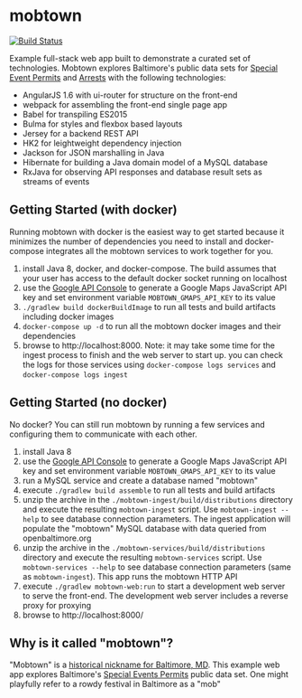 # mobtown

[![Build Status](https://travis-ci.org/gilday/mobtown.svg?branch=master)](https://travis-ci.org/gilday/mobtown)

Example full-stack web app built to demonstrate a curated set of technologies.
Mobtown explores Baltimore's public data sets for [Special Event
Permits](https://data.baltimorecity.gov/Public-Works/Special-Event-Permits/cdz5-3y2u/data)
and
[Arrests](https://data.baltimorecity.gov/Public-Safety/BPD-Arrests/3i3v-ibrt)
with the following technologies:

* AngularJS 1.6 with ui-router for structure on the front-end
* webpack for assembling the front-end single page app
* Babel for transpiling ES2015
* Bulma for styles and flexbox based layouts
* Jersey for a backend REST API
* HK2 for leightweight dependency injection
* Jackson for JSON marshalling in Java
* Hibernate for building a Java domain model of a MySQL database
* RxJava for observing API responses and database result sets as streams of
  events


## Getting Started (with docker)

Running mobtown with docker is the easiest way to get started because
it minimizes the number of dependencies you need to install and docker-compose
integrates all the mobtown services to work together for you.

1. install Java 8, docker, and docker-compose. The build assumes that your user
   has access to the default docker socket running on localhost
2. use the [Google API Console](https://console.developers.google.com/apis/dashboard)
   to generate a Google Maps JavaScript API key and set environment variable
   `MOBTOWN_GMAPS_API_KEY` to its value
3. `./gradlew build dockerBuildImage` to run all tests and build artifacts
   including docker images
4. `docker-compose up -d` to run all the mobtown docker images and their
   dependencies
5. browse to http://localhost:8000. Note: it may take some time for the ingest
   process to finish and the web server to start up. you can check the logs for
   those services using `docker-compose logs services` and `docker-compose logs
   ingest`


## Getting Started (no docker)

No docker? You can still run mobtown by running a few services and configuring
them to communicate with each other.

1. install Java 8
2. use the [Google API Console](https://console.developers.google.com/apis/dashboard)
   to generate a Google Maps JavaScript API key and set environment variable
   `MOBTOWN_GMAPS_API_KEY` to its value
3. run a MySQL service and create a database named "mobtown"
4. execute `./gradlew build assemble` to run all tests and build artifacts
5. unzip the archive in the `./mobtown-ingest/build/distributions` directory and
   execute the resulting `mobtown-ingest` script. Use `mobtown-ingest --help` to
   see database connection parameters. The ingest application will populate the
   "mobtown" MySQL database with data queried from openbaltimore.org
6. unzip the archive in the `./mobtown-services/build/distributions` directory
   and execute the resulting `mobtown-services` script. Use `mobtown-services
   --help` to see database connection parameters (same as `mobtown-ingest`).
   This app runs the mobtown HTTP API
7. execute `./gradlew mobtown-web:run` to start a development web server to serve the
   front-end. The development web server includes a reverse proxy for proxying
8. browse to http://localhost:8000/


## Why is it called "mobtown"?

"Mobtown" is a [historical nickname for Baltimore, MD](https://en.wikipedia.org/wiki/List_of_city_nicknames_in_Maryland).
This example web app explores Baltimore's [Special Events Permits](https://data.baltimorecity.gov/Public-Works/Special-Event-Permits/cdz5-3y2u/data)
public data set. One might playfully refer to a rowdy festival in Baltimore as a
"mob"

